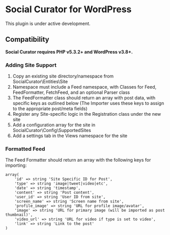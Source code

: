 # Social Curator for WordPress

This plugin is under active development.

## Compatibility

**Social Curator requires PHP v5.3.2+ and WordPress v3.8+.**

### Adding Site Support
1. Copy an existing site directory/namespace from SocialCurator\Entities\Site
2. Namespace must include a Feed namespace, with Classes for Feed, FeedFormatter, FetchFeed, and an optional Parser class
3. The FeedFormatter class should return an array with post data, with specific keys as outlined below (The Importer uses these keys to assign to the appropriate post/meta fields)
4. Register any Site-specific logic in the Registration class under the new site
5. Add a configuration array for the site in SocialCurator\Config\SupportedSites
6. Add a settings tab in the Views namespace for the site

### Formatted Feed
The Feed Formatter should return an array with the following keys for importing:
```
array(
	'id' => string 'Site Specific ID for Post',
	'type' => string 'image|tweet|video|etc',
	'date' => string 'timestamp',
	'content' => string 'Post content',
	'user_id' => string 'User ID from site',
	'screen_name' => string 'Screen name from site',
	'profile_image' => string 'URL for profile image/avatar',
	'image' => string 'URL for primary image (will be imported as post thumbnail)',
	'video_url' => string 'URL for video if type is set to video',
	'link' => string 'Link to the post'
)
```